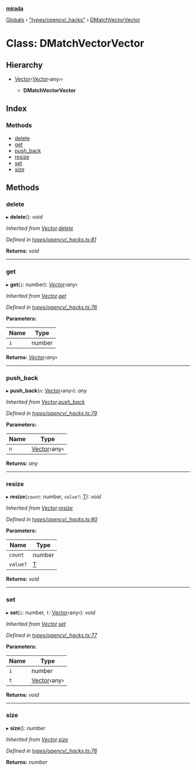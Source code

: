**[mirada](../README.md)**

[Globals](../README.md) › ["types/opencv/_hacks"](../modules/_types_opencv__hacks_.md) › [DMatchVectorVector](_types_opencv__hacks_.dmatchvectorvector.md)

# Class: DMatchVectorVector

## Hierarchy

* [Vector](_types_opencv__hacks_.vector.md)‹[Vector](_types_opencv__hacks_.vector.md)‹any››

  * **DMatchVectorVector**

## Index

### Methods

* [delete](_types_opencv__hacks_.dmatchvectorvector.md#delete)
* [get](_types_opencv__hacks_.dmatchvectorvector.md#get)
* [push_back](_types_opencv__hacks_.dmatchvectorvector.md#push_back)
* [resize](_types_opencv__hacks_.dmatchvectorvector.md#resize)
* [set](_types_opencv__hacks_.dmatchvectorvector.md#set)
* [size](_types_opencv__hacks_.dmatchvectorvector.md#size)

## Methods

###  delete

▸ **delete**(): *void*

*Inherited from [Vector](_types_opencv__hacks_.vector.md).[delete](_types_opencv__hacks_.vector.md#delete)*

*Defined in [types/opencv/_hacks.ts:81](https://github.com/cancerberoSgx/mirada/blob/170e57c/mirada/src/types/opencv/_hacks.ts#L81)*

**Returns:** *void*

___

###  get

▸ **get**(`i`: number): *[Vector](_types_opencv__hacks_.vector.md)‹any›*

*Inherited from [Vector](_types_opencv__hacks_.vector.md).[get](_types_opencv__hacks_.vector.md#get)*

*Defined in [types/opencv/_hacks.ts:76](https://github.com/cancerberoSgx/mirada/blob/170e57c/mirada/src/types/opencv/_hacks.ts#L76)*

**Parameters:**

Name | Type |
------ | ------ |
`i` | number |

**Returns:** *[Vector](_types_opencv__hacks_.vector.md)‹any›*

___

###  push_back

▸ **push_back**(`n`: [Vector](_types_opencv__hacks_.vector.md)‹any›): *any*

*Inherited from [Vector](_types_opencv__hacks_.vector.md).[push_back](_types_opencv__hacks_.vector.md#push_back)*

*Defined in [types/opencv/_hacks.ts:79](https://github.com/cancerberoSgx/mirada/blob/170e57c/mirada/src/types/opencv/_hacks.ts#L79)*

**Parameters:**

Name | Type |
------ | ------ |
`n` | [Vector](_types_opencv__hacks_.vector.md)‹any› |

**Returns:** *any*

___

###  resize

▸ **resize**(`count`: number, `value?`: [T]()): *void*

*Inherited from [Vector](_types_opencv__hacks_.vector.md).[resize](_types_opencv__hacks_.vector.md#resize)*

*Defined in [types/opencv/_hacks.ts:80](https://github.com/cancerberoSgx/mirada/blob/170e57c/mirada/src/types/opencv/_hacks.ts#L80)*

**Parameters:**

Name | Type |
------ | ------ |
`count` | number |
`value?` | [T]() |

**Returns:** *void*

___

###  set

▸ **set**(`i`: number, `t`: [Vector](_types_opencv__hacks_.vector.md)‹any›): *void*

*Inherited from [Vector](_types_opencv__hacks_.vector.md).[set](_types_opencv__hacks_.vector.md#set)*

*Defined in [types/opencv/_hacks.ts:77](https://github.com/cancerberoSgx/mirada/blob/170e57c/mirada/src/types/opencv/_hacks.ts#L77)*

**Parameters:**

Name | Type |
------ | ------ |
`i` | number |
`t` | [Vector](_types_opencv__hacks_.vector.md)‹any› |

**Returns:** *void*

___

###  size

▸ **size**(): *number*

*Inherited from [Vector](_types_opencv__hacks_.vector.md).[size](_types_opencv__hacks_.vector.md#size)*

*Defined in [types/opencv/_hacks.ts:78](https://github.com/cancerberoSgx/mirada/blob/170e57c/mirada/src/types/opencv/_hacks.ts#L78)*

**Returns:** *number*